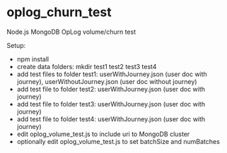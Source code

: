# oplog_churn_test
Node.js MongoDB OpLog volume/churn test

Setup: 
  - npm install
  - create data folders: mkdir test1 test2 test3 test4
  - add test files to folder test1: userWithJourney.json (user doc with journey), userWithoutJourney.json (user doc without journey)
  - add test file to folder test2: userWithJourney.json (user doc with journey)
  - add test file to folder test3: userWithJourney.json (user doc with journey)
  - add test file to folder test4: userWithJourney.json (user doc with journey)
  - edit oplog_volume_test.js to include uri to MongoDB cluster
  - optionally edit oplog_volume_test.js to set batchSize and numBatches
